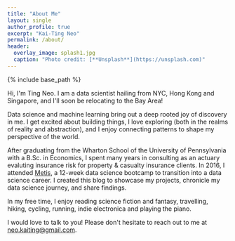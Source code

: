 ```yaml
---
title: "About Me"
layout: single
author_profile: true
excerpt: "Kai-Ting Neo"
permalink: /about/
header:
  overlay_image: splash1.jpg
  caption: "Photo credit: [**Unsplash**](https://unsplash.com)"
---
```


{% include base_path %}

Hi, I'm Ting Neo. I am a data scientist hailing from NYC, Hong Kong and Singapore, and I'll soon be relocating to the Bay Area! 
 
Data science and machine learning bring out a deep rooted joy of discovery in me. I get excited about building things, I love exploring (both in the realms of reality and abstraction), and I enjoy connecting patterns to shape my perspective of the world. 

After graduating from the Wharton School of the University of Pennsylvania with a B.Sc. in Economics, I spent many years in consulting as an actuary evaluting insurance risk for property & casualty insurance clients. In 2016, I attended [Metis](http://www.thisismetis.com/), a 12-week data science bootcamp to transition into a data science career. I created this blog to showcase my projects, chronicle my data science journey, and share findings.

In my free time, I enjoy reading science fiction and fantasy, travelling, hiking, cycling, running, indie electronica and playing the piano.

I would love to talk to you! Please don't hesitate to reach out to me at <neo.kaiting@gmail.com>.